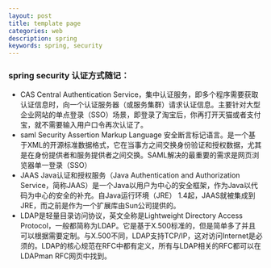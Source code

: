 ```yaml
---
layout: post
title: template page
categories: web
description: spring
keywords: spring, security
---
```


### spring security 认证方式随记：
- CAS Central Authentication Service，集中认证服务，即多个程序需要获取认证信息时，向一个认证服务器（或服务集群）请求认证信息。主要针对大型企业网站的单点登录（SSO）场景，即登录了淘宝后，你再打开天猫或者支付宝，就不需要输入用户口令再次认证了。
- saml Security Assertion Markup Language 安全断言标记语言。是一个基于XML的开源标准数据格式，它在当事方之间交换身份验证和授权数据，尤其是在身份提供者和服务提供者之间交换。SAML解决的最重要的需求是网页浏览器单一登录（SSO）
- JAAS Java认证和授权服务（Java Authentication and Authorization Service，简称JAAS）是一个Java以用户为中心的安全框架，作为Java以代码为中心的安全的补充。自Java运行环境（JRE） 1.4起，JAAS就被集成到JRE，而之前是作为一个扩展库由Sun公司提供的。
- LDAP是轻量目录访问协议，英文全称是Lightweight Directory Access Protocol，一般都简称为LDAP。它是基于X.500标准的，但是简单多了并且可以根据需要定制。与X.500不同，LDAP支持TCP/IP，这对访问Internet是必须的。LDAP的核心规范在RFC中都有定义，所有与LDAP相关的RFC都可以在LDAPman RFC网页中找到。

